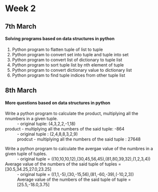 <h1> Week 2 </h1>

<h2> 7th March </h2>
<h4> Solving programs based on data structures in python </h3>
<ol> 
  <li> Python program to flatten tuple of list to tuple </li>
  <li> Python program to convert set into tuple and tuple into set</li>
  <li> Python program to convert list of dictionary to tuple list</li>
  <li> Python program to sort tuple list by nth element of tuple </li>
  <li> Python program to convert dictionary value to dictionary list </li>
  <li> Python program to find tuple indices from other tuple list</li>
</ol>

<h2> 8th March </h2>
<h4> More questions based on data structures in python </h4>
<dl>
  <dt>Write a python program to calculate the product, multiplying all the nnumbers in a given tuple.</dt>
  <dd>- original tuple: (4,3,2,2,-1,18)</dd>
  <dt> product - multiplying all the numbers of the said tuple: -864</dt>
  <dd>- original tuple : (2,4,8,8,3,2,9)</dd>
  <dd> prodcut - multiplying all the numbers of the said tuple : 27648</dd>
</dl>

<dl>
  <dt>Write a python program to calculate the avergae value of the numbres in a given tuple of tuples.</dt>
  <dd>-   original tuple = ((10,10,10,12),(30,45,56,45),(81,80,39,32),(1,2,3,4))</dd>
  <dt> Average value of the numbers of the said tuple of tuples = [30.5,34.25,27.0,23.25]</dt>
  <dd>- original tuple = ((1,1,-5),(30,-15,56),(81,-60,-39),(-10,2,3))</dd>
  <dd> Average  value of the numbers of the said tuple of tuple = [25.5,-18.0,3.75]</dd>
</dl>
